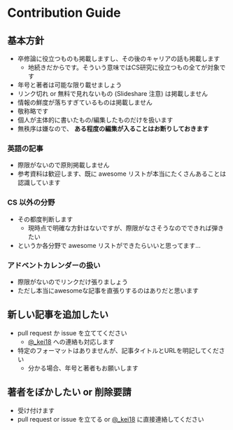 # Contribution Guide

## 基本方針

- 卒修論に役立つものも掲載しますし、その後のキャリアの話も掲載します
  - 地続きだからです。そういう意味ではCS研究に役立つもの全てが対象です
- 年号と著者は可能な限り載せましょう
- リンク切れ or 無料で見れないもの (Slideshare 注意) は掲載しません
- 情報の鮮度が落ちすぎているものは掲載しません
- 敬称略です
- 個人が主体的に書いたもの/編集したものだけを扱います
- 無秩序は嫌なので、 __ある程度の編集が入ることはお断りしておきます__

### 英語の記事

- 際限がないので原則掲載しません
- 参考資料は歓迎します、既に awesome リストが本当にたくさんあることは認識しています

### CS 以外の分野

- その都度判断します
  - 現時点で明確な方針はないですが、際限がなさそうなのでできれば弾きたい
- というか各分野で awesome リストができたらいいと思ってます...

### アドベントカレンダーの扱い
- 際限がないのでリンクだけ張りましょう
- ただし本当にawesomeな記事を直張りするのはありだと思います

## 新しい記事を追加したい

- pull request か issue を立ててください
  - [@\_kei18](https://twitter.com/_kei18) への連絡も対応します
- 特定のフォーマットはありませんが、記事タイトルとURLを明記してください
  - 分かる場合、年号と著者もお願いします

## 著者をぼかしたい or 削除要請

- 受け付けます
- pull request or issue を立てる or [@\_kei18](https://twitter.com/_kei18) に直接連絡してください
